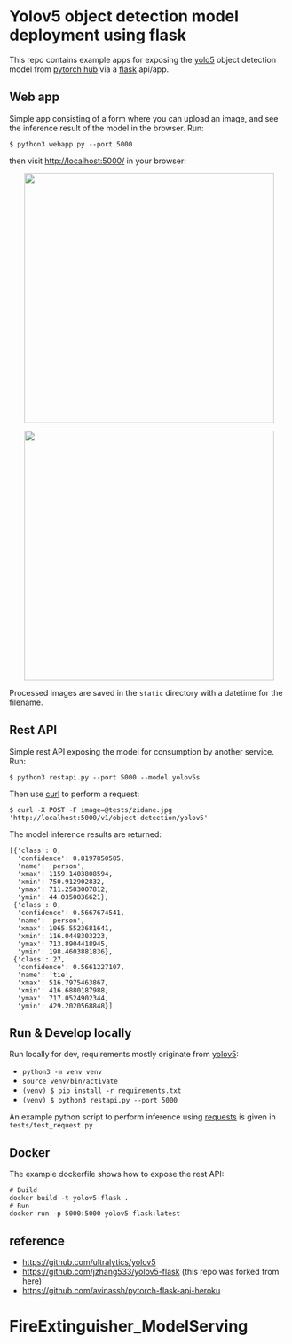 # Yolov5 object detection model deployment using flask
This repo contains example apps for exposing the [yolo5](https://github.com/ultralytics/yolov5) object detection model from [pytorch hub](https://pytorch.org/hub/ultralytics_yolov5/) via a [flask](https://flask.palletsprojects.com/en/1.1.x/) api/app.

## Web app
Simple app consisting of a form where you can upload an image, and see the inference result of the model in the browser. Run:

`$ python3 webapp.py --port 5000`

then visit [http://localhost:5000/](http://localhost:5000/) in your browser:

<p align="center">
<img src="docs/app_form.jpg" width="450">
</p>

<p align="center">
<img src="docs/app_result.jpg" width="450">
</p>

Processed images are saved in the `static` directory with a datetime for the filename.

## Rest API
Simple rest API exposing the model for consumption by another service. Run:

`$ python3 restapi.py --port 5000 --model yolov5s`

Then use [curl](https://curl.se/) to perform a request:

`$ curl -X POST -F image=@tests/zidane.jpg 'http://localhost:5000/v1/object-detection/yolov5'`

The model inference results are returned:

```
[{'class': 0,
  'confidence': 0.8197850585,
  'name': 'person',
  'xmax': 1159.1403808594,
  'xmin': 750.912902832,
  'ymax': 711.2583007812,
  'ymin': 44.0350036621},
 {'class': 0,
  'confidence': 0.5667674541,
  'name': 'person',
  'xmax': 1065.5523681641,
  'xmin': 116.0448303223,
  'ymax': 713.8904418945,
  'ymin': 198.4603881836},
 {'class': 27,
  'confidence': 0.5661227107,
  'name': 'tie',
  'xmax': 516.7975463867,
  'xmin': 416.6880187988,
  'ymax': 717.0524902344,
  'ymin': 429.2020568848}]
```

## Run & Develop locally
Run locally for dev, requirements mostly originate from [yolov5](https://github.com/ultralytics/yolov5/blob/master/requirements.txt):
* `python3 -m venv venv`
* `source venv/bin/activate`
* `(venv) $ pip install -r requirements.txt`
* `(venv) $ python3 restapi.py --port 5000`

An example python script to perform inference using [requests](https://docs.python-requests.org/en/master/) is given in `tests/test_request.py`

## Docker
The example dockerfile shows how to expose the rest API:
```
# Build
docker build -t yolov5-flask .
# Run
docker run -p 5000:5000 yolov5-flask:latest
```

## reference
- https://github.com/ultralytics/yolov5
- https://github.com/jzhang533/yolov5-flask (this repo was forked from here)
- https://github.com/avinassh/pytorch-flask-api-heroku
# FireExtinguisher_ModelServing
